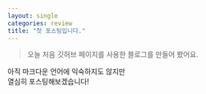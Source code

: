 ```yaml
---
layout: single
categories: review
title: "첫 포스팅입니다."
---
```


> 오늘 처음 깃허브 페이지를 사용한 블로그를 만들어 봤어요.

아직 마크다운 언어에 익숙하지도 않지만  
열심히 포스팅해보겠습니다!